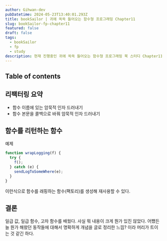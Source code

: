 ```yaml
---
author: Gihwan-dev
pubDatetime: 2024-05-23T13:40:01.293Z
title: bookSailor | 귀에 쏙쏙 들어오는 함수형 프로그래밍 Chapter11
slug: bookSailor-fp-chapter11
featured: false
draft: false
tags:
  - bookSailor
  - fp
  - study
description: 현재 진행중인 귀에 쏙쏙 들어오는 함수형 프로그래밍 북 스터디 Chapter11 요약본입니다.
---
```


## Table of contents

## 리팩터링 요약

- 함수 이름에 있는 암묵적 인자 드러내기
- 함수 본문을 콜백으로 바꿔 암묵적 인자 드러내기

## 함수를 리턴하는 함수

예제

```js
function wrapLogging(f) {
  try {
    f();
  } catch (e) {
    sendLogToSomeWhere(e);
  }
}
```

이런식으로 함수를 래핑하는 함수(팩토리)를 생성해 재사용할 수 있다.

## 결론

일급 값, 일급 함수, 고차 함수를 배웠다. 사실 뭐 내용이 크게 뭔가 있진 않았다. 어쨌든 늘 뭔가 해왔던 동작들에 대해서 명확하게 개념을 글로 정리한 느낌? 이라 머리가 트이는 것 같긴 하다.
